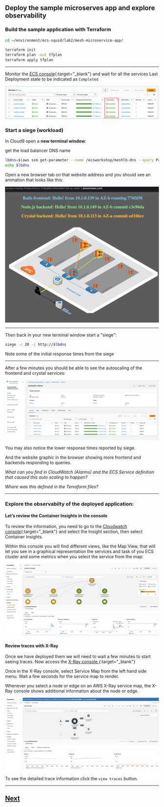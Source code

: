 ## Deploy the sample microserves app and explore observability

### Build the sample application with Terraform

```bash
cd ~/environment/ecs-squid/lab2/mesh-microservice-app/
```

```bash
terraform init
terraform plan -out tfplan
terraform apply tfplan

```


----

Monitor the [ECS console](https://eu-west-1.console.aws.amazon.com/ecs/v2/clusters/container-demo/services?region=eu-west-1){:target="_blank"} and wait for all the services Last Deployment state to be indicated as `Completed`

![completed](./static/images/ecs-completed.png)


### Start a siege (workload)

In Cloud9 open a **new terminal window**:

get the load balancer DNS name

```bash
lbdns=$(aws ssm get-parameter --name /ecsworkshop/meshlb-dns --query Parameter.Value --output text)
echo $lbdns
```

Open a new browser tab on that website address and you should see an animation that looks like this:

![completed](./static/images/animation.png)

-----

Then back in your new terminal window start a "siege":

```bash
siege -c 20 -i http://$lbdns
```

Note some of the initial response times from the siege

----

After a few minutes you should be able to see the autoscaling of the frontend and crystal services:

![fleet](./static/images/autoscale1.png)

You may also notice the lower response times reported by siege.

And the website graphic in the browser showing more frontend and backends responding to queries.

*What can you find in CloudWatch (Alarms) and the ECS Service definition that caused this auto scaling to happen?*

*Where was this defined in the Terraform files?*


----

### Explore the observabilty of the deployed application:


#### Let’s review the Container Insights in the console

To review the information, you need to go to the [Cloudwatch console](https://eu-west-1.console.aws.amazon.com/cloudwatch/home?region=eu-west-1#container-insights:infrastructure/map){:target="_blank"} and select the Insight section, then select Container Insights.

Within this console you will find different views, like the Map View, that will let you see in a graphical representation the services and task of you ECS cluster and some metrics when you select the service from the map:


![fleet](./static/images/cw1.png)

#### Review traces with X-Ray


Once we have deployed them we will need to wait a few minutes to start seeing traces. Now access the [X-Ray console.](https://eu-west-1.console.aws.amazon.com/cloudwatch/home?region=eu-west-1#xray:service-map/map){:target="_blank"}


Once in the X-Ray console, select Service Map from the left hand side menu. Wait a few seconds for the service map to render.

Whenever you select a node or edge on an AWS X-Ray service map, the X-Ray console shows additional information about the node or edge.

![fleet](./static/images/xray1.png)


To see the detailed trace information click the `view traces` button.

----


## [Next](./LAB-3.md)

